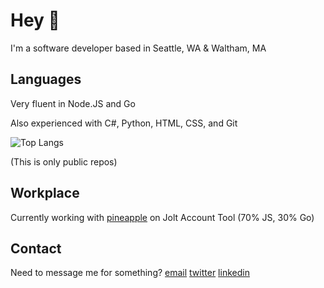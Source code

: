 # Hey 👋
I'm a software developer based in Seattle, WA & Waltham, MA

## Languages
Very fluent in Node.JS and Go

Also experienced with C#, Python, HTML, CSS, and Git

![Top Langs](https://github-readme-stats.vercel.app/api/top-langs/?username=TAJ4K&theme=tokyonight)

(This is only public repos)

## Workplace
Currently working with [pineapple](https://github.com/pineapplesnkrs) on Jolt Account Tool (70% JS, 30% Go)

## Contact
Need to message me for something? 
[email](mailto:kobe@joltindustries.fish)
[twitter](https://twitter.com/TAJ4K)
[linkedin](https://www.linkedin.com/in/jolt)
